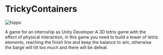 # TrickyContainers
![hippo](https://im2.ezgif.com/tmp/ezgif-2-4ad7610b07.gif)

A game for an internship as Unity Developer
A 3D tetris game with the effect of physical interaction, in this game you need to build a tower of tetris elements, reaching the finish line and keep the balance to win, otherwise the barge will tilt too much and there will be defeat.
